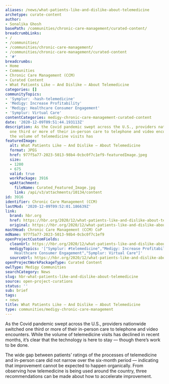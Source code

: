 ```yaml
---
aliases: /news/what-patients-like-and-dislike-about-telemedicine
archetype: curate-content
author:
- Sonalika Ghosh
basePath: /communities/chronic-care-management/curated-content/
breadcrumbLinks:
- /
- /communities/
- /communities/chronic-care-management/
- /communities/chronic-care-management/curated-content
- '#'
breadcrumbs:
- Home
- Communities
- Chronic Care Management (CCM)
- Curated Content
- What Patients Like — And Dislike — About Telemedicine
categories: []
communityTopics:
- 'Symplur: -hash-telemedicine'
- 'Medigy: Increase Profitability'
- 'Medigy: Healthcare Consumer Engagement'
- 'Symplur: Virtual Care'
contentCategories: medigy-chronic-care-management-curated-content
date: '2020-12-09T09:51:44.193113Z'
description: As the Covid pandemic swept across the U.S., providers nationwide switched
  one third or more of their in-person care to telephone and video encounters. While
  the volume of telemedicine visits has
featuredImage:
  alt: What Patients Like — And Dislike — About Telemedicine
  format: JPEG
  href: 977f5a77-2023-5013-98b4-0cbc0f7c1ef9-featuredImage.jpeg
  size:
  - 1200
  - 675
  valid: true
  workPackage: 3916
  wpAttachment:
    fileName: Curated_Featured_Image.jpg
    link: /api/v3/attachments/10134/content
id: 3916
identifier: Chronic Care Management (CCM)
lastMod: '2020-12-09T09:52:01.186639Z'
link:
  brand: hbr.org
  href: https://hbr.org/2020/12/what-patients-like-and-dislike-about-telemedicine
  original: https://hbr.org/2020/12/what-patients-like-and-dislike-about-telemedicine
mastHead: Chronic Care Management (CCM) CoP
mdName: 977f5a77-2023-5013-98b4-0cbc0f7c1ef9
openProjectCustomFields:
  cleanUrl: https://hbr.org/2020/12/what-patients-like-and-dislike-about-telemedicine
  medigyTopics: '["Symplur: #telemedicine","Medigy: Increase Profitability","Medigy:
    Healthcare Consumer Engagement","Symplur: Virtual Care"]'
  sourceUrl: https://hbr.org/2020/12/what-patients-like-and-dislike-about-telemedicine
openProjectWorkPackageType: Curated Content
owlType: Medigy Communities
searchCategory: News
slug: hbr-what-patients-like-and-dislike-about-telemedicine
source: open-project-curations
status: ''
sub: brief
tags:
- news
title: What Patients Like — And Dislike — About Telemedicine
type: communities/medigy-chronic-care-management
---
```


<p>As the Covid pandemic swept across the U.S., providers nationwide switched one third or more of their in-person care to telephone and video encounters. While the volume of telemedicine visits has declined in recent months, it’s clear that the technology is here to stay — though there’s work to be done.&nbsp;</p><p>The wide gap between patients’ ratings of the processes of telemedicine and in-person care did not narrow over the six-month period — indicating that improvement cannot be expected to happen organically. From observing how telemedicine is being used around the country, three recommendations can be made about how to accelerate improvement.</p>
